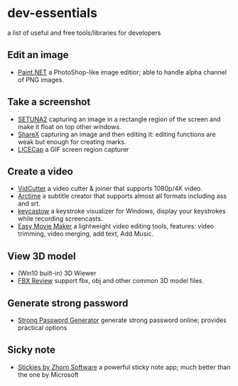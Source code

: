 dev-essentials
==============

a list of useful and free tools/libraries for developers

## Edit an image

* [Paint.NET](https://www.getpaint.net/index.html) a PhotoShop-like image editior; able to handle alpha channel of PNG images.

## Take a screenshot

* [SETUNA2](https://github.com/tylearymf/SETUNA2) capturing an image in a rectangle region of the screen and make it float on top other windows.
* [ShareX](https://getsharex.com/) capturing an image and then editing it: editing functions are weak but enough for creating marks.
* [LICECap](https://www.cockos.com/licecap/) a GIF screen region capturer

## Create a video

* [VidCutter](https://github.com/ozmartian/vidcutter) a video cutter & joiner that supports 1080p/4K video.
* [Arctime](http://arctime.cn/zh/index.html) a subtitle creator that supports almost all formats including ass and srt.
* [keycastow](https://github.com/brookhong/KeyCastOW) a keystroke visualizer for Windows, display your keystrokes while recording screencasts.
* [Easy Movie Maker](https://www.microsoft.com/en-us/p/easy-movie-maker/9nblggh626qk) a lightweight video editing tools, features: video trimming, video merging, add text, Add Music.

## View 3D model

* (Win10 built-in) 3D Wiewer
* [FBX Review](https://www.autodesk.com/products/fbx/fbx-review) support fbx, obj and other common 3D model files.

## Generate strong password

* [Strong Password Generator](https://strongpasswordgenerator.com/) generate strong password online; provides practical options

## Sicky note

* [Stickies by Zhorn Software](http://www.zhornsoftware.co.uk/stickies/) a powerful sticky note app; much better than the one by Microsoft
